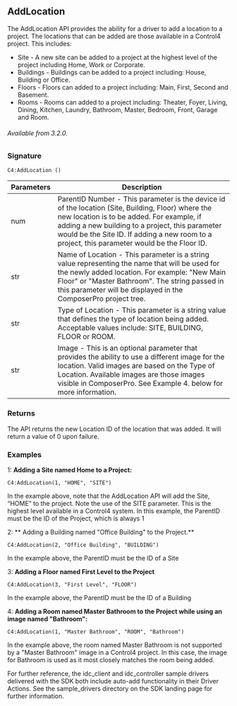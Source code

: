 ## AddLocation

The AddLocation API provides the ability for a driver to add a location to a project. The locations that can be added are those available in a Control4 project. This includes:

- Site - A new site can be added to a project at the highest level of the project including Home, Work or Corporate.
- Buildings - Buildings can be added to a project including: House, Building or Office.
- Floors - Floors can added to a project including: Main, First, Second and Basement.
- Rooms - Rooms can added to a project including: Theater, Foyer, Living, Dining, Kitchen, Laundry, Bathroom, Master, Bedroom, Front, Garage and Room.

###### Available from 3.2.0.


### Signature

`C4:AddLocation ()`


| Parameters | Description |
| --- | --- |
| num | ParentID Number -  This parameter is the device id of the location (Site, Building, Floor) where the new location is to be added. For example, if adding a new building to a project, this parameter would be the Site ID. If adding a new room to a project, this parameter would be the Floor ID. |
| str | Name of Location - This parameter is a string value representing the name that will be used for the newly added location. For example: "New Main Floor" or "Master Bathroom". The string passed in this parameter will be displayed in the ComposerPro project tree. |
| str | Type of Location - This parameter is a string value that defines the type of location being added. Acceptable values include: SITE, BUILDING, FLOOR or ROOM. |
| str | Image - This is an optional parameter that provides the ability to use a different image for the location. Valid images are based on the Type of Location. Available images are those images visible in ComposerPro. See Example 4. below for more information. |


### Returns

The API returns the new Location ID of the location that was added. It will return a value of 0 upon failure.


### Examples

1: **Adding a Site named Home to a Project:**

`C4:AddLocation(1, "HOME", "SITE")`

In the example above, note that the AddLocation API will add the Site, “HOME” to the project. Note the use of the SITE parameter. This is the highest level available in a Control4 system. In this example, the ParentID must be the ID of the Project, which is always 1


2: ** Adding a Building named "Office Building" to the Project.**

`C4:AddLocation(2, "Office Building", "BUILDING")`

In the example above, the ParentID must be the ID of a Site


3:  **Adding a Floor named First Level to the Project**

`C4:AddLocation(3, "First Level", "FLOOR")`

In the example above, the ParentID must be the ID of a Building


4:  **Adding a Room named Master Bathroom to the Project while using an image named "Bathroom":**

`C4:AddLocation(1, "Master Bathroom", "ROOM", "Bathroom")`

In the example above, the room named Master Bathroom is not supported by a "Master Bathroom" image in a Control4 project. In this case, the image for Bathroom is used as it most closely matches the room being added.

For further reference, the idc\_client and idc\_controller sample drivers delivered with the SDK both include auto-add functionality in their Driver Actions. See the sample\_drivers directory on the SDK landing page for further information.